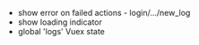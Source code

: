 - show error on failed actions - login/.../new_log
- show loading indicator
- global 'logs' Vuex state 